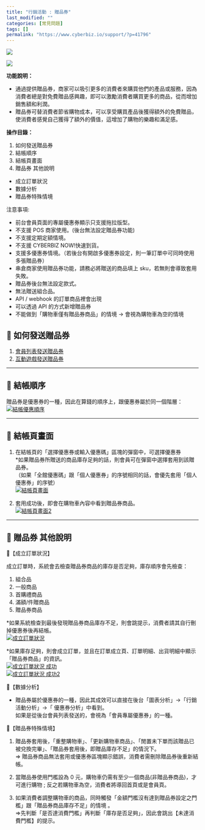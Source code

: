 ```yaml
---
title: "行銷活動 : 贈品券"
last_modified: ""
categories: [常見問題]
tags: []
permalink: "https://www.cyberbiz.io/support/?p=41796"
---
```


![](https://www.cyberbiz.io/support/wp-content/uploads/適用站別.png)

[![](https://www.cyberbiz.io/support/wp-content/uploads/台灣站.png)](https://www.cyberbiz.io/support/?page_id=2490)

**功能說明：**  

* 通過提供贈品券，商家可以吸引更多的消費者來購買他們的產品或服務，因為消費者總是對免費贈品感興趣，即可以激勵消費者購買更多的商品，從而增加銷售額和利潤。
* 贈品券可替消費者節省購物成本，可以享受購買產品後獲得額外的免費贈品，使消費者感覺自己獲得了額外的價值，這增加了購物的樂趣和滿足感。

**操作目錄：**

1. 如何發送贈品券
2. 結帳順序
3. 結帳頁畫面
4. 贈品券 其他說明
* 成立訂單狀況
* 數據分析
* 贈品券特殊情境

注意事項:  

* 前台會員頁面的專屬優惠券顯示只支援拖拉版型。
* 不支援 POS 商家使用。(後台無法設定贈品券功能)
* 不支援定期定額情境。
* 不支援 CYBERBIZ NOW!快速到貨。
* 支援多優惠券情境。（若後台有開啟多優惠券設定，則一筆訂單中可同時使用多張贈品券）
* 串倉商家使用贈品券功能，請務必將贈送的商品填上 sku，若無則會導致套用失敗。
* 贈品券後台無法設定款式。
* 無法贈送組合品。
* API / webhook 的訂單商品裡會出現
* 可以透過 API 的方式新增贈品券
* 不能做到「購物車僅有贈品券商品」的情境 → 會視為購物車為空的情境

## 📌 如何發送贈品券

1. [會員列表發送贈品券](https://www.cyberbiz.io/support/?p=2635#e)
2. [互動遊戲發送贈品券](https://www.cyberbiz.io/support/?p=6429#c)

* * *

## 📌 結帳順序


贈品券是優惠券的一種，因此在算錢的順序上，跟優惠券屬於同一個階層：  
[![結帳優惠順序](https://www.cyberbiz.io/support/wp-content/uploads/2021/12/TOP02.png)](https://www.cyberbiz.io/support/wp-content/uploads/2021/12/TOP02.png)

* * *

## 📌 結帳頁畫面



1. 在結帳頁的「選擇優惠券或輸入優惠碼」區塊的彈窗中，可選擇優惠券  
*如果贈品券所贈送的商品庫存足夠的話，則會員可在彈窗中選擇套用到該贈品券。  
（如果「全館優惠碼」跟「個人優惠券」的序號相同的話，會優先套用「個人優惠券」的序號）  
[![結帳頁畫面](https://www.cyberbiz.io/support/wp-content/uploads/行銷活動-優惠碼08.png)](https://www.cyberbiz.io/support/wp-content/uploads/行銷活動-優惠碼08.png)



2. 套用成功後，即會在購物車內容中看到贈品券商品。  
[![結帳頁畫面2](https://www.cyberbiz.io/support/wp-content/uploads/行銷活動-優惠碼09.png)](https://www.cyberbiz.io/support/wp-content/uploads/行銷活動-優惠碼09.png)



* * *

## 📌 贈品券 其他說明



📍【成立訂單狀況】

成立訂單時，系統會去檢查贈品券商品的庫存是否足夠，庫存順序會先檢查：

1. 組合品
2. 一般商品
3. 首購禮商品
4. 滿額/件贈商品
5. 贈品券商品

*如果系統檢查到最後發現贈品券商品庫存不足，則會跳提示，消費者請其自行刪掉優惠券後再結帳。  
[![成立訂單狀況](https://www.cyberbiz.io/support/wp-content/uploads/行銷活動-優惠碼10.png)](https://www.cyberbiz.io/support/wp-content/uploads/行銷活動-優惠碼10.png)  

*如果庫存足夠，則會成立訂單，並且在訂單成立頁、訂單明細、出貨明細中顯示「贈品券商品」的資訊。  
[![成立訂單狀況 成功](https://www.cyberbiz.io/support/wp-content/uploads/行銷活動-優惠碼11.png)](https://www.cyberbiz.io/support/wp-content/uploads/行銷活動-優惠碼11.png)  
[![成立訂單狀況 成功2](https://www.cyberbiz.io/support/wp-content/uploads/行銷活動-優惠碼12.png)](https://www.cyberbiz.io/support/wp-content/uploads/行銷活動-優惠碼12.png)  


📍【數據分析】

* 贈品券屬於優惠券的一種，因此其成效可以直接在後台「圖表分析」→「行銷活動分析」→「 優惠券分析」中看到。  
如果是從後台會員列表發送的，會視為「會員專屬優惠券」的一種。




📍【贈品券特殊情境】

1. 贈品券套用後，「重整購物車」、「更新購物車商品」、「閒置未下單而該贈品已被兌換完畢」、「贈品券套用後，即贈品庫存不足」的情況下。  
=> 贈品券商品無法套用或優惠券區塊顯示錯誤，消費者需刪除贈品券後重新結帳。

2. 當贈品券使用門檻設為 0 元，購物車仍需有至少一個商品(非贈品券商品)，才可進行購物 ; 反之若購物車為空，消費者將導回首頁或是會員頁。
3. 如果消費者調整購物車的商品，同時觸發「金額門檻沒有達到贈品券設定之門檻」跟「贈品券商品庫存不足」的情境 。  
=>先判斷「是否達消費門檻」再判斷「庫存是否足夠」，因此會跳出【未達消費門檻】的提示。




